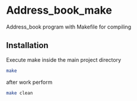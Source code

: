 # Address_book_make
Address_book program with Makefile for compiling

## Installation

Execute make inside the main project directory
```bash
make
```
after work perform 
```bash
make clean
```
